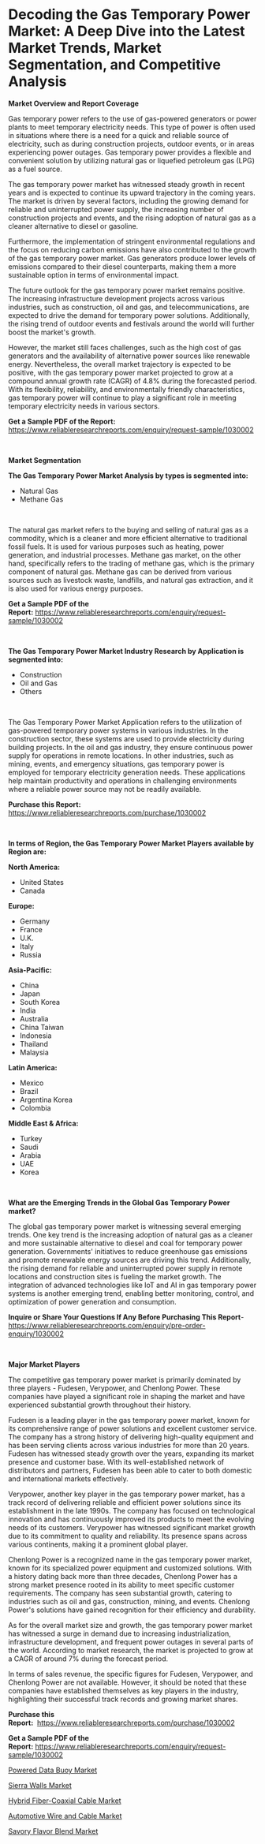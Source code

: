 <p><h1>Decoding the Gas Temporary Power Market: A Deep Dive into the Latest Market Trends, Market Segmentation, and Competitive Analysis</h1></p><p><strong>Market Overview and Report Coverage</strong></p>
<p><p>Gas temporary power refers to the use of gas-powered generators or power plants to meet temporary electricity needs. This type of power is often used in situations where there is a need for a quick and reliable source of electricity, such as during construction projects, outdoor events, or in areas experiencing power outages. Gas temporary power provides a flexible and convenient solution by utilizing natural gas or liquefied petroleum gas (LPG) as a fuel source.</p><p>The gas temporary power market has witnessed steady growth in recent years and is expected to continue its upward trajectory in the coming years. The market is driven by several factors, including the growing demand for reliable and uninterrupted power supply, the increasing number of construction projects and events, and the rising adoption of natural gas as a cleaner alternative to diesel or gasoline.</p><p>Furthermore, the implementation of stringent environmental regulations and the focus on reducing carbon emissions have also contributed to the growth of the gas temporary power market. Gas generators produce lower levels of emissions compared to their diesel counterparts, making them a more sustainable option in terms of environmental impact.</p><p>The future outlook for the gas temporary power market remains positive. The increasing infrastructure development projects across various industries, such as construction, oil and gas, and telecommunications, are expected to drive the demand for temporary power solutions. Additionally, the rising trend of outdoor events and festivals around the world will further boost the market's growth.</p><p>However, the market still faces challenges, such as the high cost of gas generators and the availability of alternative power sources like renewable energy. Nevertheless, the overall market trajectory is expected to be positive, with the gas temporary power market projected to grow at a compound annual growth rate (CAGR) of 4.8% during the forecasted period. With its flexibility, reliability, and environmentally friendly characteristics, gas temporary power will continue to play a significant role in meeting temporary electricity needs in various sectors.</p></p>
<p><strong>Get a Sample PDF of the Report:</strong> <a href="https://www.reliableresearchreports.com/enquiry/request-sample/1030002">https://www.reliableresearchreports.com/enquiry/request-sample/1030002</a></p>
<p>&nbsp;</p>
<p><strong>Market Segmentation</strong></p>
<p><strong>The Gas Temporary Power Market Analysis by types is segmented into:</strong></p>
<p><ul><li>Natural Gas</li><li>Methane Gas</li></ul></p>
<p>&nbsp;</p>
<p><p>The natural gas market refers to the buying and selling of natural gas as a commodity, which is a cleaner and more efficient alternative to traditional fossil fuels. It is used for various purposes such as heating, power generation, and industrial processes. Methane gas market, on the other hand, specifically refers to the trading of methane gas, which is the primary component of natural gas. Methane gas can be derived from various sources such as livestock waste, landfills, and natural gas extraction, and it is also used for various energy purposes.</p></p>
<p><strong>Get a Sample PDF of the Report:</strong>&nbsp;<a href="https://www.reliableresearchreports.com/enquiry/request-sample/1030002">https://www.reliableresearchreports.com/enquiry/request-sample/1030002</a></p>
<p>&nbsp;</p>
<p><strong>The Gas Temporary Power Market Industry Research by Application is segmented into:</strong></p>
<p><ul><li>Construction</li><li>Oil and Gas</li><li>Others</li></ul></p>
<p>&nbsp;</p>
<p><p>The Gas Temporary Power Market Application refers to the utilization of gas-powered temporary power systems in various industries. In the construction sector, these systems are used to provide electricity during building projects. In the oil and gas industry, they ensure continuous power supply for operations in remote locations. In other industries, such as mining, events, and emergency situations, gas temporary power is employed for temporary electricity generation needs. These applications help maintain productivity and operations in challenging environments where a reliable power source may not be readily available.</p></p>
<p><strong>Purchase this Report:</strong>&nbsp; <a href="https://www.reliableresearchreports.com/purchase/1030002">https://www.reliableresearchreports.com/purchase/1030002</a></p>
<p>&nbsp;</p>
<p><strong>In terms of Region, the Gas Temporary Power Market Players available by Region are:</strong></p>
<p>
    <p> <strong> North America: </strong>
        <ul>
            <li>United States</li>
            <li>Canada</li>
        </ul>
        </p> 
    <p> <strong> Europe: </strong>
        <ul>
            <li>Germany</li>
            <li>France</li>
            <li>U.K.</li>
            <li>Italy</li>
            <li>Russia</li>
        </ul>
        </p> 
    <p> <strong> Asia-Pacific: </strong>
        <ul>
            <li>China</li>
            <li>Japan</li>
            <li>South Korea</li>
            <li>India</li>
            <li>Australia</li>
            <li>China Taiwan</li>
            <li>Indonesia</li>
            <li>Thailand</li>
            <li>Malaysia</li>
        </ul>
        </p> 
    <p> <strong> Latin America: </strong>
        <ul>
            <li>Mexico</li>
            <li>Brazil</li>
            <li>Argentina Korea</li>
            <li>Colombia</li>
        </ul>
        </p> 
    <p> <strong> Middle East & Africa: </strong>
        <ul>
            <li>Turkey</li>
            <li>Saudi</li>
            <li>Arabia</li>
            <li>UAE</li>
            <li>Korea</li>
        </ul>
    </p>
    </p>
<p>&nbsp;</p>
<p><strong>What are the Emerging Trends in the Global Gas Temporary Power market?</strong></p>
<p><p>The global gas temporary power market is witnessing several emerging trends. One key trend is the increasing adoption of natural gas as a cleaner and more sustainable alternative to diesel and coal for temporary power generation. Governments' initiatives to reduce greenhouse gas emissions and promote renewable energy sources are driving this trend. Additionally, the rising demand for reliable and uninterrupted power supply in remote locations and construction sites is fueling the market growth. The integration of advanced technologies like IoT and AI in gas temporary power systems is another emerging trend, enabling better monitoring, control, and optimization of power generation and consumption.</p></p>
<p><strong>Inquire or Share Your Questions If Any Before Purchasing This Report</strong>- <a href="https://www.reliableresearchreports.com/enquiry/pre-order-enquiry/1030002">https://www.reliableresearchreports.com/enquiry/pre-order-enquiry/1030002</a></p>
<p>&nbsp;</p>
<p><strong>Major Market Players</strong></p>
<p><p>The competitive gas temporary power market is primarily dominated by three players - Fudesen, Verypower, and Chenlong Power. These companies have played a significant role in shaping the market and have experienced substantial growth throughout their history.</p><p>Fudesen is a leading player in the gas temporary power market, known for its comprehensive range of power solutions and excellent customer service. The company has a strong history of delivering high-quality equipment and has been serving clients across various industries for more than 20 years. Fudesen has witnessed steady growth over the years, expanding its market presence and customer base. With its well-established network of distributors and partners, Fudesen has been able to cater to both domestic and international markets effectively.</p><p>Verypower, another key player in the gas temporary power market, has a track record of delivering reliable and efficient power solutions since its establishment in the late 1990s. The company has focused on technological innovation and has continuously improved its products to meet the evolving needs of its customers. Verypower has witnessed significant market growth due to its commitment to quality and reliability. Its presence spans across various continents, making it a prominent global player.</p><p>Chenlong Power is a recognized name in the gas temporary power market, known for its specialized power equipment and customized solutions. With a history dating back more than three decades, Chenlong Power has a strong market presence rooted in its ability to meet specific customer requirements. The company has seen substantial growth, catering to industries such as oil and gas, construction, mining, and events. Chenlong Power's solutions have gained recognition for their efficiency and durability.</p><p>As for the overall market size and growth, the gas temporary power market has witnessed a surge in demand due to increasing industrialization, infrastructure development, and frequent power outages in several parts of the world. According to market research, the market is projected to grow at a CAGR of around 7% during the forecast period.</p><p>In terms of sales revenue, the specific figures for Fudesen, Verypower, and Chenlong Power are not available. However, it should be noted that these companies have established themselves as key players in the industry, highlighting their successful track records and growing market shares.</p></p>
<p><strong>Purchase this Report:</strong>&nbsp;&nbsp;<a href="https://www.reliableresearchreports.com/purchase/1030002">https://www.reliableresearchreports.com/purchase/1030002</a></p>
<p></p>
<p><strong>Get a Sample PDF of the Report:</strong>&nbsp;<a href="https://www.reliableresearchreports.com/enquiry/request-sample/1030002">https://www.reliableresearchreports.com/enquiry/request-sample/1030002</a></p>
<p><p><a href="https://github.com/RoccoManning/Market-Research-Report-List-1/blob/main/powered-data-buoy-market.md">Powered Data Buoy Market</a></p><p><a href="https://www.linkedin.com/pulse/sierra-walls-market-size-share-amp-trends-analysis-report-ayk2e/">Sierra Walls Market</a></p><p><a href="https://issuu.com/reportprime-2/docs/hybrid-fiber-coaxial-cable-market-size-2030.pptx?fr=xKAE9_zU1NQ">Hybrid Fiber-Coaxial Cable Market</a></p><p><a href="https://medium.com/@adolfoadams1988/automotive-wire-and-cable-market-size-growth-forecast-2023-2030-794dab05f5a9">Automotive Wire and Cable Market</a></p><p><a href="https://www.reportprime.com/savory-flavor-blend-r6528">Savory Flavor Blend Market</a></p></p>